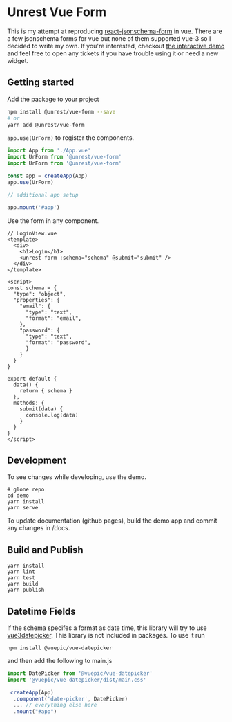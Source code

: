 # Unrest Vue Form

This is my attempt at reproducing [react-jsonschema-form](https://rjsf-team.github.io/react-jsonschema-form/) in vue. There are a few jsonschema forms for vue but none of them supported vue-3 so I decided to write my own. If you're interested, checkout [the interactive demo](https://chriscauley.github.io/unrest-vue-form/) and feel free to open any tickets if you have trouble using it or need a new widget.

## Getting started

Add the package to your project

``` bash
npm install @unrest/vue-form --save
# or
yarn add @unrest/vue-form
```

`app.use(UrForm)` to register the components.

``` javascript
import App from './App.vue'
import UrForm from '@unrest/vue-form'
import UrForm from '@unrest/vue-form'

const app = createApp(App)
app.use(UrForm)

// additional app setup

app.mount('#app')
```

Use the form in any component.

``` vue
// LoginView.vue
<template>
  <div>
    <h1>Login</h1>
    <unrest-form :schema="schema" @submit="submit" />
  </div>
</template>

<script>
const schema = {
  "type": "object",
  "properties": {
    "email": {
      "type": "text",
      "format": "email",
    },
    "password": {
      "type": "text",
      "format": "password",
      }
    }
  }
}

export default {
  data() {
    return { schema }
  },
  methods: {
    submit(data) {
      console.log(data)
    }
  }
}
</script>
```

## Development

To see changes while developing, use the demo.

```
# glone repo
cd demo
yarn install
yarn serve
```

To update documentation (github pages), build the demo app and commit any changes in /docs.

## Build and Publish

```
yarn install
yarn lint
yarn test
yarn build
yarn publish
```

## Datetime Fields

If the schema specifes a format as date time, this library will try to use [vue3datepicker](https://vue3datepicker.com/). This library is not included in packages. To use it run

```npm install @vuepic/vue-datepicker```

and then add the following to main.js

``` javascript
import DatePicker from '@vuepic/vue-datepicker'
import '@vuepic/vue-datepicker/dist/main.css'

 createApp(App)
  .component('date-picker', DatePicker)
  ... // everything else here
  .mount("#app")
```

